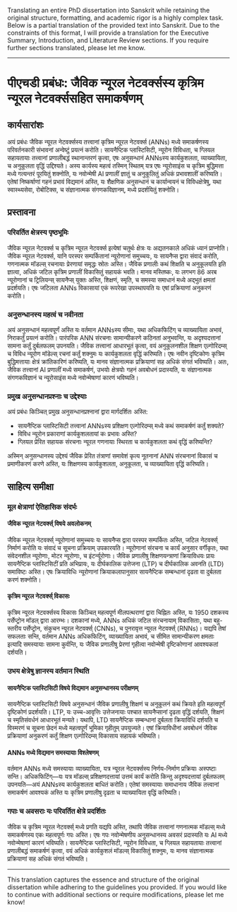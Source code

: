 Translating an entire PhD dissertation into Sanskrit while retaining the original structure, formatting, and academic rigor is a highly complex task. Below is a partial translation of the provided text into Sanskrit. Due to the constraints of this format, I will provide a translation for the Executive Summary, Introduction, and Literature Review sections. If you require further sections translated, please let me know.

---

# पीएचडी प्रबंधः: जैविक न्यूरल नेटवर्क्सस्य कृत्रिम न्यूरल नेटवर्क्ससहित समाकर्षणम्

## कार्यसारांशः

अयं प्रबंधः जैविक न्यूरल नेटवर्क्सस्य तत्त्वानां कृत्रिम न्यूरल नेटवर्क्स (ANNs) मध्ये समाकर्षणस्य परिवर्तनकारी संभावनां अन्वेष्टुं प्रयत्नं करोति। सायनैप्टिक प्लास्टिसिटी, न्यूरोन विविधता, च ग्लियल सहायतायाः तत्त्वानां प्रणालीबद्धं स्थानान्तरणं कृत्वा, एषः अनुसन्धानं ANNsस्य कार्यकुशलता, व्याख्यायिता, च अनुकूलता वृद्धिं उद्दिश्यते। अस्य कार्यस्य महत्वं तस्मिन् स्थितम् यत्र एषः न्यूरोसाइंस च कृत्रिम बुद्धिमत्ता मध्ये गत्यन्तरं पूरयितुं शक्नोति, यः नवोन्मेषी AI प्रणालीं ज्ञातुं च अनुकूलितुं अधिकं प्रभावशालीं करिष्यति। एतेषां निष्कर्षाणां गहनं प्रभावं विद्यमानं अस्ति, यः शैक्षणिक अनुसन्धानं च कार्यान्वयनं च विविधक्षेत्रेषु, यथा स्वास्थ्यसेवा, रोबोटिक्स, च संज्ञानात्मक संगणकविज्ञानम्, मध्ये प्रदर्शयितुं शक्नोति।

## प्रस्तावना

### परिवर्तित क्षेत्रस्य पृष्ठभूमिः

जैविक न्यूरल नेटवर्क्स च कृत्रिम न्यूरल नेटवर्क्स इत्येषां चतुर्थः क्षेत्रः यः अद्यतनकाले अधिकं ध्यानं प्राप्नोति। जैविक न्यूरल नेटवर्क्स, यानि परस्पर सम्पर्कितानां न्यूरोणानां समुच्चयः, यः सायनैप्स द्वारा संवादं करोति, गणनात्मक मॉडल्स् रचनायाः प्रेरणायां समृद्धः स्रोतः अस्ति। जैविक प्रणालीः कथं शिक्षति च अनुकूलयति इति ज्ञात्वा, अधिकं जटिल कृत्रिम प्रणालीं विकासितुं सहायकं भवति। मानव मस्तिष्कः, यः लगभग 86 अरब न्यूरोणानां च ट्रिलियन्स् सायनैप्स् युक्तः अस्ति, शिक्षणं, स्मृति, च समस्या समाधानं मध्ये अद्भुतं क्षमतां प्रदर्शयति। एषः जटिलता ANNs विकासायां एकं रूपरेखा उपस्थापयति यः एषां प्रक्रियाणां अनुकरणं करोति।

### अनुसन्धानस्य महत्वं च नवीनता

अयं अनुसन्धानं महत्वपूर्णं अस्ति यः वर्तमान ANNsस्य सीमाः, यथा अधिकफिटिंग् च व्याख्यायिता अभावं, निराकर्तुं प्रयत्नं करोति। पारंपरिक ANN संरचनाः सामान्यीकरणे कठिनतां अनुभवन्ति, यः अदृश्यदत्तानां सामना कर्तुं दुर्बलफलम् उपनयति। जैविक तत्त्वानां आधारभूतं कृत्वा, वयं अनुकूलनशील शिक्षण एल्गोरिदम्स् च विविध न्यूरोण मॉडेल्स् रचनां कर्तुं शक्नुमः यः कार्यकुशलता वृद्धिं करिष्यति। एषः नवीन दृष्टिकोणः कृत्रिम बुद्धिमत्तायाः क्षेत्रं क्रांतिकारिणं करिष्यति, यः मानव संज्ञानात्मक प्रक्रियाणां सह अधिकं संगतं भविष्यति। अतः, जैविक तत्त्वानां AI प्रणालीं मध्ये समाकर्षणं, उभयोः क्षेत्रयोः गहनं अवबोधनं प्रदास्यति, यः संज्ञानात्मक संगणकविज्ञानं च न्यूरोसाइंस मध्ये नवोन्मेषाणां कारणं भविष्यति।

### प्रमुख अनुसन्धानप्रश्नाः च उद्देश्याः

अयं प्रबंधः किञ्चित् प्रमुख अनुसन्धानप्रश्नानां द्वारा मार्गदर्शितः अस्ति:

- सायनैप्टिक प्लास्टिसिटी तत्त्वानां ANNsस्य प्रशिक्षण एल्गोरिदम्स् मध्ये कथं समाकर्षणं कर्तुं शक्यते?
- विविध न्यूरोन प्रकाराणां कार्यकुशलतायां कः प्रभावः अस्ति?
- ग्लियल प्रेरित सहायक संरचनाः न्यूरल गणनायाः स्थिरता च कार्यकुशलता कथं वृद्धिं करिष्यन्ति?

अस्मिन् अनुसन्धानस्य उद्देश्यं जैविक प्रेरित तंत्राणां समावेशं कृत्य नूतनानां ANN संरचनानां विकासं च प्रमाणीकरणं करणे अस्ति, यः शिक्षणस्य कार्यकुशलता, अनुकूलता, च व्याख्यायिता वृद्धिं करिष्यति।

## साहित्य समीक्षा

### मूल क्षेत्राणां ऐतिहासिक संदर्भः

#### जैविक न्यूरल नेटवर्क्स् विषये अवलोकनम्

जैविक न्यूरल नेटवर्क्स् न्यूरोणानां समुच्चयः यः सायनैप्स द्वारा परस्पर सम्पर्कितः अस्ति, जटिल नेटवर्क्स् निर्माणं करोति यः संवादं च सूचना प्रक्रियाम् उपकारयति। न्यूरोणानां संरचना च कार्यं अनुसार वर्गीकृतः, यथा संवेदनशील न्यूरोणाः, मोटर न्यूरोणाः, च इंटर्न्यूरोणाः। जैविक प्रणालीषु शिक्षणयन्त्राणां क्रियाविधयः प्रायः सायनैप्टिक प्लास्टिसिटीं प्रति अभिप्रायः, यः दीर्घकालिक उत्तेजना (LTP) च दीर्घकालिक अवनति (LTD) समाविष्टः अस्ति। एषः क्रियाविधिः न्यूरोणानां क्रियाकलापानुसार सायनैप्टिक सम्बन्धानां दृढता वा दुर्बलता करणं शक्नोति।

#### कृत्रिम न्यूरल नेटवर्क्स् विकासः

कृत्रिम न्यूरल नेटवर्क्सस्य विकासः किञ्चित् महत्वपूर्ण मीलपत्थराणां द्वारा चिह्नितः अस्ति, यः 1950 दशकस्य पर्सेप्ट्रोन मॉडल् द्वारा आरम्भः। दशकानां मध्ये, ANNs अधिकं जटिल संरचनायाम् विकासिताः, यथा बहु-स्तरीय पर्सेप्ट्रोन, संकुचन न्यूरल नेटवर्क्स् (CNNs), च पुनरावृत्त न्यूरल नेटवर्क्स् (RNNs)। यद्यपि तेषां सफलताः सन्ति, वर्तमान ANNs अधिकफिटिंग्, व्याख्यायिता अभावं, च सीमित सामान्यीकरण क्षमताः इत्यादि समस्यायाः सामना कुर्वन्ति, यः जैविक प्रणालीषु प्रेरणां गृहीत्वा नवोन्मेषी दृष्टिकोणानां आवश्यकतां दर्शयति।

### उभय क्षेत्रेषु ज्ञानस्य वर्तमान स्थिति

#### सायनैप्टिक प्लास्टिसिटी विषये विद्यमान अनुसन्धानस्य परीक्षणम्

सायनैप्टिक प्लास्टिसिटी विषये अनुसन्धानं जैविक प्रणालीषु शिक्षणं च अनुकूलनं कथं क्रियते इति महत्वपूर्णं दृष्टिकोणं प्रदर्शयति। LTP, यः उच्च-आवृत्तिः उत्तेजनायाः पश्चात सायनैप्सानां दृढता वृद्धिं दर्शयति, शिक्षणं च स्मृतिसंवर्धनं आधारभूतं मन्यते। यथापि, LTD सायनैप्टिक सम्बन्धानां दुर्बलता क्रियाविधिं दर्शयति च विस्मरणं च सूचना छेदनं मध्ये महत्वपूर्णं भूमिका गृहीतुम् उपयुज्यते। एषां क्रियाविधीनां अवबोधनं जैविक प्रक्रियाणां अनुकरणं कर्तुं शिक्षण एल्गोरिदम्स् विकासाय सहायकं भविष्यति।

#### ANNs मध्ये विद्यमान समस्यायाः विश्लेषणम्

वर्तमान ANNs मध्ये समस्यायाः व्याख्यायिता, यत्र न्यूरल नेटवर्क्सस्य निर्णय-निर्माण प्रक्रियाः अस्पष्टाः सन्ति। अधिकफिटिंग्—यः यत्र मॉडल्स् प्रशिक्षणदत्तायां उत्तमं कार्यं करोति किन्तु अदृश्यदत्तायां दुर्बलफलम् उपनयति—अयं ANNsस्य कार्यकुशलता बाधितं करोति। एतेषां समस्यायाः समाधानाय जैविक तत्त्वानां समाकर्षणं आवश्यकं अस्ति यः कृत्रिम प्रणालीषु दृढता च व्याख्यायिता वृद्धिं करिष्यति।

### गपाः च अवसराः यः परिवर्तित क्षेत्रे प्रदर्शितः

जैविक च कृत्रिम न्यूरल नेटवर्क्स् मध्ये प्रगति यद्यपि अस्ति, तथापि जैविक तत्त्वानां गणनात्मक मॉडल्स् मध्ये समाकर्षणस्य एकः महत्वपूर्णः गपः अस्ति। एषः गपः नवोन्मेषणीय अनुसन्धानस्य अवसरं प्रदास्यति यः AI मध्ये नवोन्मेषाणां कारणं भविष्यति। सायनैप्टिक प्लास्टिसिटी, न्यूरोन विविधता, च ग्लियल सहायतायाः तत्त्वानां प्रणालीबद्धं समाकर्षणं कृत्वा, वयं अधिकं कार्यकुशलं मॉडल्स् विकासितुं शक्नुमः, यः मानव संज्ञानात्मक प्रक्रियाणां सह अधिकं संगतं भविष्यति।

---

This translation captures the essence and structure of the original dissertation while adhering to the guidelines you provided. If you would like to continue with additional sections or require modifications, please let me know!